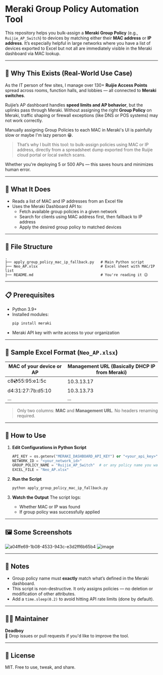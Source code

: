 
# Meraki Group Policy Automation Tool

This repository helps you bulk-assign a **Meraki Group Policy** (e.g., `Ruijie_AP_Switch`) to devices by matching either their **MAC address** or **IP address**. It’s especially helpful in large networks where you have a list of devices exported to Excel but not all are immediately visible in the Meraki dashboard via MAC lookup.

---

## 🧠 Why This Exists (Real-World Use Case)

As the IT person of few sites, I manage over 130+ **Ruijie Access Points** spread across rooms, function halls, and lobbies — all connected to **Meraki switches**.

Ruijie’s AP dashboard handles **speed limits and AP behavior**, but the uplinks pass through Meraki. Without assigning the right **Group Policy** on Meraki, traffic shaping or firewall exceptions (like DNS or POS systems) may not work correctly.

Manually assigning Group Policies to each MAC in Meraki's UI is painfully slow or maybe I'm lazy person 😁.

> That’s why I built this tool: to bulk-assign policies using MAC or IP address, directly from a spreadsheet dump exported from the Ruijie cloud portal or local switch scans.

Whether you're deploying 5 or 500 APs — this saves hours and minimizes human error.

---

## 🔧 What It Does

- Reads a list of MAC and IP addresses from an Excel file
- Uses the Meraki Dashboard API to:
  - Fetch available group policies in a given network
  - Search for clients using MAC address first, then fallback to IP address
  - Apply the desired group policy to matched devices

---

## 📁 File Structure

```
.
├── apply_group_policy_mac_ip_fallback.py   # Main Python script
├── Neo_AP.xlsx                             # Excel sheet with MAC/IP list
├── README.md                               # You're reading it 😉
```

---

## 📋 Prerequisites

- Python 3.9+
- Installed modules:
  ```bash
  pip install meraki 
  ```
- Meraki API key with write access to your organization

---

## 🧪 Sample Excel Format (`Neo_AP.xlsx`)

| MAC of your device or AP                | Management URL (Basically DHCP IP from Meraki) |
|--------------------|----------------|
| c8:cd:55:95:e1:5c  | 10.3.13.17     |
| d4:31:27:7b:d5:10  | 10.3.13.73     |
| ...                | ...            |

> Only two columns: **MAC** and **Management URL**. No headers renaming required.

---

## 🚀 How to Use

1. **Edit Configurations in Python Script**

   ```python
   API_KEY = os.getenv("MERAKI_DASHBOARD_API_KEY") or "<your_api_key>"
   NETWORK_ID = "<your_network_id>"
   GROUP_POLICY_NAME = "Ruijie_AP_Switch"  # or any policy name you want to apply
   EXCEL_FILE = "Neo_AP.xlsx"
   ```

2. **Run the Script**
   ```bash
   python apply_group_policy_mac_ip_fallback.py
   ```

3. **Watch the Output**
   The script logs:
   - Whether MAC or IP was found
   - If group policy was successfully applied

---

## 🖼️ Some Screenshots
![a04ffe69-1b08-4533-943c-e3d2ff6b65b4](https://github.com/user-attachments/assets/b6b2b8c1-0b9d-47d8-8866-f2ddc1fa3f63)
![image](https://github.com/user-attachments/assets/f6e61bbd-c429-49b8-83cf-5e4421d41f4d)



---

## 📌 Notes

- Group policy name must **exactly** match what’s defined in the Meraki dashboard.
- This script is non-destructive. It only assigns policies — no deletion or modification of other attributes.
- Add a `time.sleep(0.2)` to avoid hitting API rate limits (done by default).

---

## 🙋‍♂️ Maintainer

**Deadboy**  
📧 Drop issues or pull requests if you'd like to improve the tool.

---

## 📜 License

MIT. Free to use, tweak, and share.

